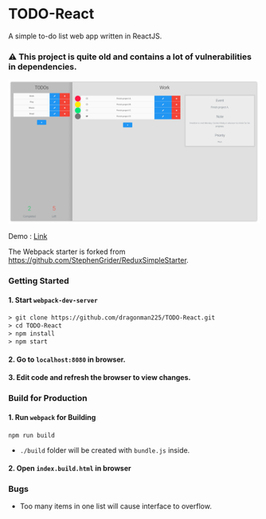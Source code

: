 # TODO-React

A simple to-do list web app written in ReactJS.

### :warning: This project is quite old and contains a lot of vulnerabilities in dependencies.

![screenshot](https://github.com/dragonman225/TODO-React/blob/master/assets/sc01.png)

Demo : [Link](https://dragonman225.github.io/TODO-React)

The Webpack starter is forked from https://github.com/StephenGrider/ReduxSimpleStarter.

### Getting Started

#### 1. Start `webpack-dev-server`

```
> git clone https://github.com/dragonman225/TODO-React.git
> cd TODO-React
> npm install
> npm start
```

#### 2. Go to `localhost:8080` in browser.
#### 3. Edit code and refresh the browser to view changes.

### Build for Production

#### 1. Run `webpack` for Building

```
npm run build
```
* `./build` folder will be created with `bundle.js` inside.

#### 2. Open `index.build.html` in browser

### Bugs

* Too many items in one list will cause interface to overflow.
